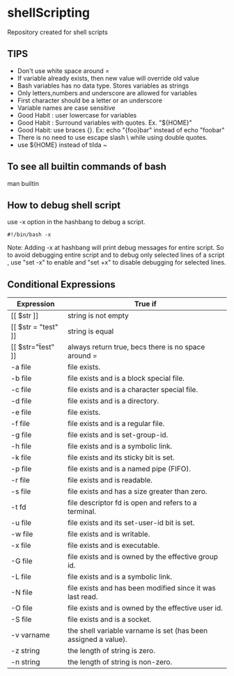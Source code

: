 # shellScripting
Repository created for shell scripts

## TIPS
* Don't use white space around =
* If variable already exists, then new value will override old value
* Bash variables has no data type. Stores variables as strings
* Only letters,numbers and underscore are allowed for variables
* First character should be a letter or an underscore
* Variable names are case sensitive
* Good Habit : user lowercase for variables
* Good Habit : Surround variables with quotes. Ex. "${HOME}"
* Good Habit: use braces {}. Ex: echo "{foo}bar" instead of echo "foobar"
* There is no need to use escape slash \ while using double quotes. 
* use ${HOME} instead of tilda ~


## To see all builtin commands of bash
man builtin

## How to debug shell script
use -x option in the hashbang to debug a script.
```
#!/bin/bash -x
```
Note: Adding -x at hashbang will print debug messages for entire script. So to avoid debugging entire script and to debug only selected lines of a script , use "set -x" to enable and "set +x" to disable debugging for selected lines. 

## Conditional Expressions

|Expression  | True if                          |
|------------|----------------------------------|
| [[ $str ]] | string is not empty |
| [[ $str = "test" ]] | string is equal |
| [[ $str="ẗest" ]] | always return true, becs there is no space around = |
| -a file | file exists. |
| -b file | file exists and is a block special file. |
| -c file | file exists and is a character special file. |
| -d file | file exists and is a directory.  |
| -e file | file exists. |
| -f file | file exists and is a regular file.  |
| -g file | file exists and is set-group-id. |
| -h file | file exists and is a symbolic link.|
| -k file | file exists and its sticky bit is set.  |
| -p file | file exists and is a named pipe (FIFO).  |
| -r file | file exists and is readable.  |
| -s file | file exists and has a size greater than zero.  |
| -t fd   | file descriptor fd is open and refers to a terminal.  |
| -u file | file exists and its set-user-id bit is set. |
| -w file | file exists and is writable. |
| -x file | file exists and is executable.  |
| -G file | file exists and is owned by the effective group id.  |
| -L file | file exists and is a symbolic link. |
| -N file | file exists and has been modified since it was last read. |
| -O file | file exists and is owned by the effective user id. |
| -S file | file exists and is a socket.  |
| -v varname | the shell variable varname is set (has been assigned a value).   |
| -z string | the length of string is zero. |
| -n string | the length of string is non-zero. |
